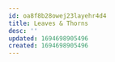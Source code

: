```yaml
---
id: oa8f8b28owej23layehr4d4
title: Leaves & Thorns
desc: ''
updated: 1694698905496
created: 1694698905496
---
```


